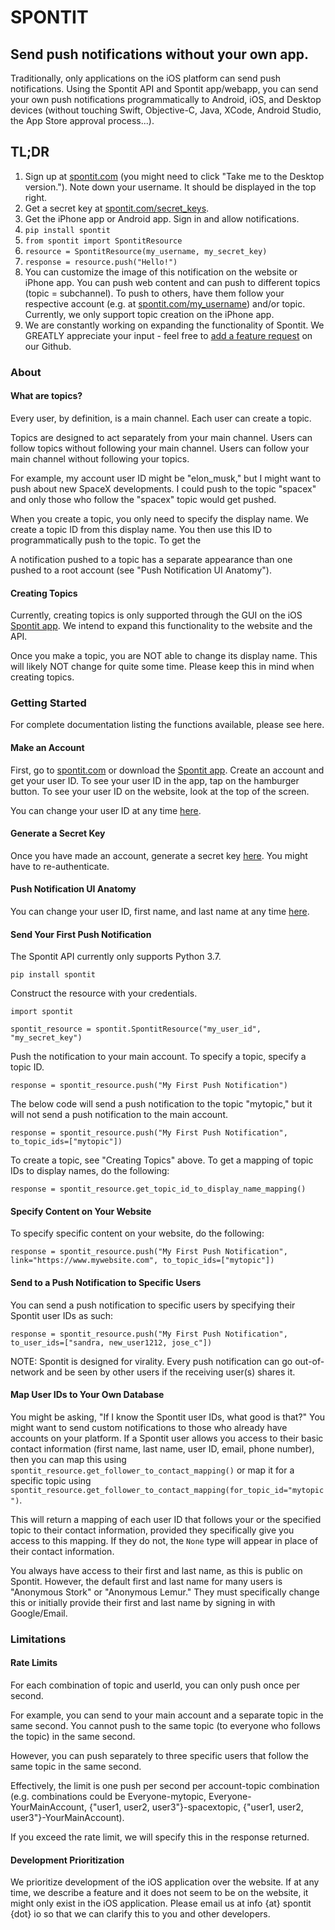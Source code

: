 # SPONTIT
## Send push notifications without your own app.
Traditionally, only applications on the iOS platform can send push notifications. Using the Spontit API and Spontit app/webapp, you can send your own push notifications programmatically to Android, iOS, and Desktop devices (without touching Swift, Objective-C, Java, XCode, Android Studio, the App Store approval process...).


## TL;DR

1) Sign up at <a href="https://www.spontit.com">spontit.com</a> (you might need to click "Take me to the Desktop version."). Note down your username. It should be displayed in the top right.
2) Get a secret key at <a href="https://www.spontit.com/secret_keys">spontit.com/secret_keys<a>. 
3) Get the iPhone app or Android app. Sign in and allow notifications.
4) `pip install spontit`
5) `from spontit import SpontitResource`
6) `resource = SpontitResource(my_username, my_secret_key)`
7) `response = resource.push("Hello!")`
8) You can customize the image of this notification on the website or iPhone app. You can push web content and can push to different topics (topic = subchannel). To push to others, have them follow your respective account (e.g. at <a href="https://spontit.com">spontit.com/my_username</a>) and/or topic. Currently, we only support topic creation on the iPhone app.
9) We are constantly working on expanding the functionality of Spontit. We GREATLY appreciate your input - feel free to <a href="https://github.com/joshwolff1/spontit_api/issues/new">add a feature request</a> on our Github.

### About

#### What are topics?
Every user, by definition, is a main channel. Each user can create a topic.

Topics are designed to act separately from your main channel. Users can follow
topics without following your main channel. Users can follow your main channel without following your topics.

For example, my account user ID might be "elon_musk," but I might want to push about new SpaceX developments. I could
push to the topic "spacex" and only those who follow the "spacex" topic would get pushed. 

When you create a topic, you only need to specify the display name. We create a topic ID from this display name. You
then use this ID to programmatically push to the topic. To get the 

A notification pushed to a topic has a separate appearance than one pushed to a root account (see "Push Notification UI Anatomy").

#### Creating Topics

Currently, creating topics is only supported through the GUI on the iOS <a href="https://itunes.apple.com/us/app/spontit/id1448318683">Spontit app</a>. We intend to expand this functionality to the website and the API.

Once you make a topic, you are NOT able to change its display name. This will likely NOT change for quite some time. Please keep this in mind when creating topics.


### Getting Started

For complete documentation listing the functions available, please see <a>here</a>.

#### Make an Account
First, go to <a href="https://www.spontit.com">spontit.com</a> or download the <a href="https://itunes.apple.com/us/app/spontit/id1448318683">Spontit app</a>.
Create an account and get your user ID. To see your user ID in the app, tap on the hamburger button. To see your user ID on the website, look at the top of the screen.

You can change your user ID at any time <a href="https://www.spontit.com/change_names">here</a>.

#### Generate a Secret Key
Once you have made an account, generate a secret key <a href="https://spontit.com/secret_key">here</a>. You might have to re-authenticate.

#### Push Notification UI Anatomy
You can change your user ID, first name, and last name at any time <a href="https://www.spontit.com/change_names">here</a>.

#### Send Your First Push Notification

The Spontit API currently only supports Python 3.7.

`pip install spontit`

Construct the resource with your credentials.

`import spontit`

`spontit_resource = spontit.SpontitResource("my_user_id", "my_secret_key")`

Push the notification to your main account. To specify a topic, specify a topic ID.

`response = spontit_resource.push("My First Push Notification")`

The below code will send a push notification to the topic "mytopic," but it will not send a push notification to the main account.

`response = spontit_resource.push("My First Push Notification", to_topic_ids=["mytopic"])`

To create a topic, see "Creating Topics" above. To get a mapping of topic IDs to display names, do the following:

`response = spontit_resource.get_topic_id_to_display_name_mapping()` 

#### Specify Content on Your Website

To specify specific content on your website, do the following:

`response = spontit_resource.push("My First Push Notification", link="https://www.mywebsite.com", to_topic_ids=["mytopic"])`

#### Send to a Push Notification to Specific Users

You can send a push notification to specific users by specifying their Spontit user IDs as such:

`response = spontit_resource.push("My First Push Notification", to_user_ids=["sandra, new_user1212, jose_c"])`

NOTE: Spontit is designed for virality. Every push notification can go out-of-network and be seen by other users if the receiving user(s) shares it.

#### Map User IDs to Your Own Database

You might be asking, "If I know the Spontit user IDs, what good is that?" You might want to send custom notifications to those
who already have accounts on your platform. If a Spontit user allows you access to their basic contact information (first name, last name, user ID, email, phone number), 
then you can map this using `spontit_resource.get_follower_to_contact_mapping()` or map it for a specific topic using `spontit_resource.get_follower_to_contact_mapping(for_topic_id="mytopic")`.

This will return a mapping of each user ID that follows your or the specified topic to their contact information, provided they specifically give you access to this mapping. If they do not, the `None` type will appear in place of their contact information.

You always have access to their first and last name, as this is public on Spontit. However, the default first and last name for many users is "Anonymous Stork" or "Anonymous Lemur." They must specifically change this or initially provide their first and last name by signing in with Google/Email.


### Limitations

#### Rate Limits
For each combination of topic and userId, you can only push once per second.

For example, you can send to your main account and a separate topic in the same second. You cannot push to the same topic (to everyone who follows the topic) in the same second.

However, you can push separately to three specific users that follow the same topic in the same second.

Effectively, the limit is one push per second per account-topic combination (e.g. combinations could be Everyone-mytopic, Everyone-YourMainAccount, {"user1, user2, user3"}-spacextopic, {"user1, user2, user3"}-YourMainAccount).

If you exceed the rate limit, we will specify this in the response returned.

#### Development Prioritization
We prioritize development of the iOS application over the website. If at any time, we describe a feature and it does 
not seem to be on the website, it might only exist in the iOS application. Please email us at info {at} spontit {dot} io 
so that we can clarify this to you and other developers.